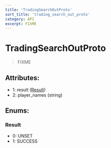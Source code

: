 ```yaml
---
title: 'TradingSearchOutProto'
sort_title: 'trading_search_out_proto'
category: API
excerpt: FIXME
---
```


# TradingSearchOutProto

> FIXME

## Attributes:

- 1: result ([Result](#result))
- 2: player_names (string) 

## Enums:

### Result
- 0: UNSET
- 1: SUCCESS
